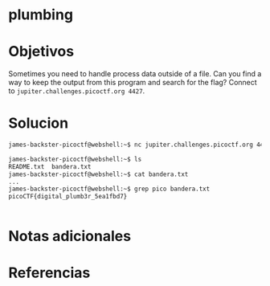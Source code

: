 #  plumbing
# Objetivos
Sometimes you need to handle process data outside of a file. Can you find a way to keep the output from this program and search for the flag? Connect to `jupiter.challenges.picoctf.org 4427`.

# Solucion
```bash
james-backster-picoctf@webshell:~$ nc jupiter.challenges.picoctf.org 4427 >> bandera.txt

james-backster-picoctf@webshell:~$ ls
README.txt  bandera.txt
james-backster-picoctf@webshell:~$ cat bandera.txt  
...
james-backster-picoctf@webshell:~$ grep pico bandera.txt 
picoCTF{digital_plumb3r_5ea1fbd7}
 
```

# Notas adicionales

# Referencias
